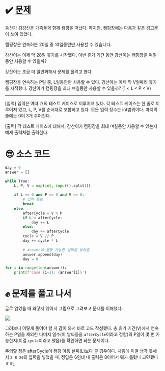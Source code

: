 # ✔️ [문제](https://www.acmicpc.net/problem/4796)
등산가 김강산은 가족들과 함께 캠핑을 떠났다. 하지만, 캠핑장에는 다음과 같은 경고문이 쓰여 있었다.

캠핑장은 연속하는 20일 중 10일동안만 사용할 수 있습니다.

강산이는 이제 막 28일 휴가를 시작했다. 이번 휴가 기간 동안 강산이는 캠핑장을 며칠동안 사용할 수 있을까?

강산이는 조금 더 일반화해서 문제를 풀려고 한다. 

캠핑장을 연속하는 P일 중, L일동안만 사용할 수 있다. 강산이는 이제 막 V일짜리 휴가를 시작했다. 강산이가 캠핑장을 최대 며칠동안 사용할 수 있을까? (1 < L < P < V)

---
[입력]
입력은 여러 개의 테스트 케이스로 이루어져 있다. 각 테스트 케이스는 한 줄로 이루어져 있고, L, P, V를 순서대로 포함하고 있다. 모든 입력 정수는 int범위이다. 마지막 줄에는 0이 3개 주어진다.

[출력]
각 테스트 케이스에 대해서, 강산이가 캠핑장을 최대 며칠동안 사용할 수 있는지 예제 출력처럼 출력한다.

# 😎 소스 코드
```python
day = 0
answer = []

while True:
	L, P, V = map(int, input().split())
	
	if L == 0 and P == 0 and V == 0:
		# 입력 종료
		break
	else:
		afterCycle = V % P
		if L < afterCycle:
			day += L
		else:
			day += afterCycle
		cycle = V // P
		day += cycle * L
		
		# answer에 캠핑 가능한 날짜를 넣어줌
		answer.append(day)
		day = 0

for i in range(len(answer)):
	print(f'Case {i+1}: {answer[i]}')
```
# ✊ 문제를 풀고 나서
글로 읽었을 때 와닿지 않아서 그림으로 그려보고 문제를 이해했다. 

![](https://images.velog.io/images/rany/post/498835ea-048f-45aa-8bbc-ebfb4d87ee60/IMG-1855.jpg)

그려보니 어떻게 풀어야 할 지 감이 와서 바로 코드 작성했다. 총 휴가 기간(V)에서 연속하는 P일을 제외한 나머지 일수(이 날짜들을 ``afterCycle``이라고 정함)와 P일이 몇 번 가능한지(이걸 ``cycle``이라고 했음)를 확인하면 되는 문제이다.

주의할 점은 afterCycle이 캠핑 이용 날짜(L)보다 클 경우이다. 처음에 이걸 생각 못해서 ``2 8 20``의 입력을 넣었을 때, 정답은 6인데 내 출력은 8이어서 뭐가 틀렸나 고민했다ㅎㅎ;; 

